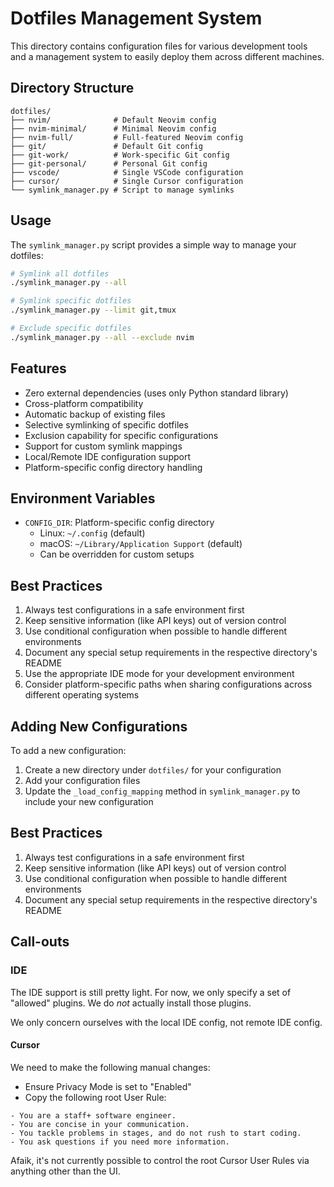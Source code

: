 # Dotfiles Management System

This directory contains configuration files for various development tools and a management system to easily deploy them across different machines.

## Directory Structure

```
dotfiles/
├── nvim/              # Default Neovim config
├── nvim-minimal/      # Minimal Neovim config
├── nvim-full/         # Full-featured Neovim config
├── git/               # Default Git config
├── git-work/          # Work-specific Git config
├── git-personal/      # Personal Git config
├── vscode/            # Single VSCode configuration
├── cursor/            # Single Cursor configuration
└── symlink_manager.py # Script to manage symlinks
```

## Usage

The `symlink_manager.py` script provides a simple way to manage your dotfiles:

```bash
# Symlink all dotfiles
./symlink_manager.py --all

# Symlink specific dotfiles
./symlink_manager.py --limit git,tmux

# Exclude specific dotfiles
./symlink_manager.py --all --exclude nvim
```

## Features

- Zero external dependencies (uses only Python standard library)
- Cross-platform compatibility
- Automatic backup of existing files
- Selective symlinking of specific dotfiles
- Exclusion capability for specific configurations
- Support for custom symlink mappings
- Local/Remote IDE configuration support
- Platform-specific config directory handling

## Environment Variables

- `CONFIG_DIR`: Platform-specific config directory
  - Linux: `~/.config` (default)
  - macOS: `~/Library/Application Support` (default)
  - Can be overridden for custom setups

## Best Practices

1. Always test configurations in a safe environment first
2. Keep sensitive information (like API keys) out of version control
3. Use conditional configuration when possible to handle different environments
4. Document any special setup requirements in the respective directory's README
5. Use the appropriate IDE mode for your development environment
6. Consider platform-specific paths when sharing configurations across different operating systems

## Adding New Configurations

To add a new configuration:

1. Create a new directory under `dotfiles/` for your configuration
2. Add your configuration files
3. Update the `_load_config_mapping` method in `symlink_manager.py` to include your new configuration

## Best Practices

1. Always test configurations in a safe environment first
2. Keep sensitive information (like API keys) out of version control
3. Use conditional configuration when possible to handle different environments
4. Document any special setup requirements in the respective directory's README

## Call-outs

### IDE

The IDE support is still pretty light. For now, we only specify a set of "allowed" plugins. We do _not_ actually
install those plugins.

We only concern ourselves with the local IDE config, not remote IDE config.

#### Cursor

We need to make the following manual changes:

- Ensure Privacy Mode is set to "Enabled"
- Copy the following root User Rule:

```
- You are a staff+ software engineer.
- You are concise in your communication.
- You tackle problems in stages, and do not rush to start coding.
- You ask questions if you need more information.
```

Afaik, it's not currently possible to control the root Cursor User Rules via
anything other than the UI.
